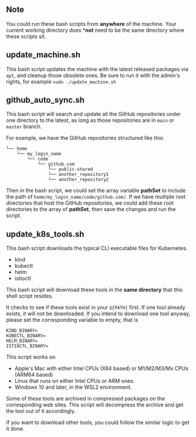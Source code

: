 ## Note
You could run these bash scripts from **anywhere** of the machine. Your current working directory does ***_not_** need to be the same directory where these scripts sit.

## update_machine.sh
This bash script updates the machine with the latest released packages via `apt`, and cleanup those obsolete ones. Be sure to run it with the admin's rights, for example
`sudo ./update_machine.sh`


## github_auto_sync.sh
This bash script will search and update all the GitHub repositories under one directory to the latest, as long as those repositories are in `main` or `master` branch. 

For example, we have the GitHub repositories structured like this:
```
└── home
    └── my_login_name
        └── code
            └── github.com
                └── public-shared
                └── another_repository1
                └── another_repository2
```
Then in the bash script, we could set the array variable **pathSet** to include the path of `home/my_login_name/code/github.com/`. If we have multiple root directories that host the GitHub repositories, we could add these root directories to the array of **pathSet**, then save the changes and run the script.


## update_k8s_tools.sh
This bash script downloads the typical CLI executable files for Kubernetes.
- kind
- kubectl
- helm
- istioctl

This bash script will download these tools in the **same directory** that this shell script resides.

It checks to see if these tools exist in your `${PATH}` first. If one tool already exists, it will not be downloaded.
If you intend to download one tool anyway, please set the corresponding variable to empty, that is
```
KIND_BINARY=
KUBECTL_BINARY=
HELM_BINARY=
ISTIOCTL_BINARY=
```

This script works on
- Apple's Mac with either Intel CPUs (X64 based) or M1/M2/M3/Mx CPUs (ARM64 based)
- Linux that runs on either Intel CPUs or ARM ones.
- Windows 10 and later, in the WSL2 environment.

Some of these tools are archived in compressed packages on the corresponding web sites. This script will decompress the archive and get the tool out of it accordingly.  

If you want to download other tools, you could follow the similar logic to get it done.
